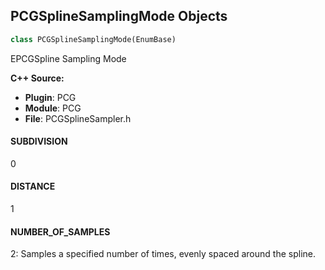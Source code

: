 ## PCGSplineSamplingMode Objects

```python
class PCGSplineSamplingMode(EnumBase)
```

EPCGSpline Sampling Mode

**C++ Source:**

- **Plugin**: PCG
- **Module**: PCG
- **File**: PCGSplineSampler.h

<a id="unreal.PCGSplineSamplingMode.SUBDIVISION"></a>

#### SUBDIVISION

0

<a id="unreal.PCGSplineSamplingMode.DISTANCE"></a>

#### DISTANCE

1

<a id="unreal.PCGSplineSamplingMode.NUMBER_OF_SAMPLES"></a>

#### NUMBER_OF_SAMPLES

2: Samples a specified number of times, evenly spaced around the spline.

<a id="unreal.PCGSplineSamplingFill"></a>